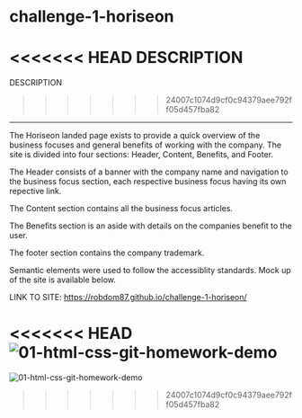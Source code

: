 # challenge-1-horiseon

<<<<<<< HEAD
  DESCRIPTION
=======
 DESCRIPTION
>>>>>>> 24007c1074d9cf0c94379aee792ff05d457fba82
  -----------
  
The Horiseon landed page exists to provide a quick overview of the business focuses and general benefits of working with the company. The site is divided into four sections: Header, Content, Benefits, and Footer.

The Header consists of a banner with the company name and navigation to the business focus section, each respective business focus having its own repective link.

The Content section contains all the business focus articles.

The Benefits section is an aside with details on the companies benefit to the user.

The footer section contains the company trademark.


Semantic elements were used to follow the accessiblity standards. Mock up of the site is available below.
  
  LINK TO SITE: https://robdom87.github.io/challenge-1-horiseon/
  
<<<<<<< HEAD
![01-html-css-git-homework-demo](https://user-images.githubusercontent.com/94883733/177424572-6e24da74-f760-4deb-a358-57b79c0563f0.png)
=======
![01-html-css-git-homework-demo](https://user-images.githubusercontent.com/94883733/177424572-6e24da74-f760-4deb-a358-57b79c0563f0.png)
>>>>>>> 24007c1074d9cf0c94379aee792ff05d457fba82
